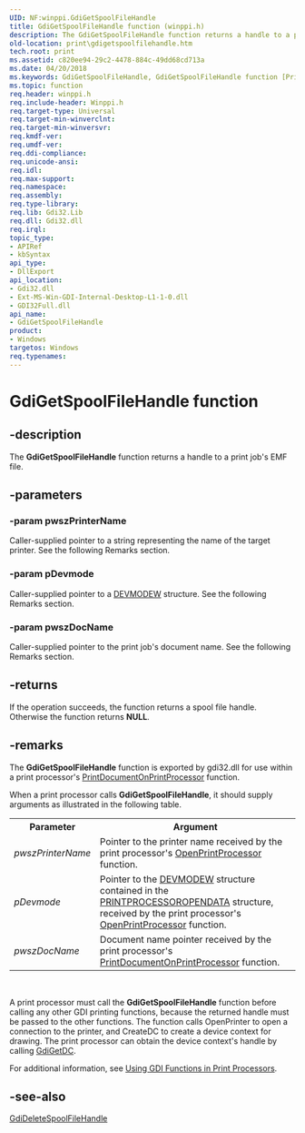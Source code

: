```yaml
---
UID: NF:winppi.GdiGetSpoolFileHandle
title: GdiGetSpoolFileHandle function (winppi.h)
description: The GdiGetSpoolFileHandle function returns a handle to a print job's EMF file.
old-location: print\gdigetspoolfilehandle.htm
tech.root: print
ms.assetid: c820ee94-29c2-4478-884c-49dd68cd713a
ms.date: 04/20/2018
ms.keywords: GdiGetSpoolFileHandle, GdiGetSpoolFileHandle function [Print Devices], gdifnc_f7231fd8-33b0-4047-90ba-e5e2c9c37814.xml, print.gdigetspoolfilehandle, winppi/GdiGetSpoolFileHandle
ms.topic: function
req.header: winppi.h
req.include-header: Winppi.h
req.target-type: Universal
req.target-min-winverclnt: 
req.target-min-winversvr: 
req.kmdf-ver: 
req.umdf-ver: 
req.ddi-compliance: 
req.unicode-ansi: 
req.idl: 
req.max-support: 
req.namespace: 
req.assembly: 
req.type-library: 
req.lib: Gdi32.Lib
req.dll: Gdi32.dll
req.irql: 
topic_type:
- APIRef
- kbSyntax
api_type:
- DllExport
api_location:
- Gdi32.dll
- Ext-MS-Win-GDI-Internal-Desktop-L1-1-0.dll
- GDI32Full.dll
api_name:
- GdiGetSpoolFileHandle
product:
- Windows
targetos: Windows
req.typenames: 
---
```


# GdiGetSpoolFileHandle function


## -description


The <b>GdiGetSpoolFileHandle</b> function returns a handle to a print job's EMF file.


## -parameters




### -param pwszPrinterName

Caller-supplied pointer to a string representing the name of the target printer. See the following Remarks section.


### -param pDevmode

Caller-supplied pointer to a <a href="https://docs.microsoft.com/windows/desktop/api/wingdi/ns-wingdi-_devicemodew">DEVMODEW</a> structure. See the following Remarks section.


### -param pwszDocName

Caller-supplied pointer to the print job's document name. See the following Remarks section.


## -returns



If the operation succeeds, the function returns a spool file handle. Otherwise the function returns <b>NULL</b>.




## -remarks



The <b>GdiGetSpoolFileHandle</b> function is exported by gdi32.dll for use within a print processor's <a href="https://docs.microsoft.com/windows-hardware/drivers/ddi/content/winsplp/nf-winsplp-printdocumentonprintprocessor">PrintDocumentOnPrintProcessor</a> function.

When a print processor calls <b>GdiGetSpoolFileHandle</b>, it should supply arguments as illustrated in the following table.

<table>
<tr>
<th>Parameter</th>
<th>Argument</th>
</tr>
<tr>
<td>
<i>pwszPrinterName</i>

</td>
<td>
Pointer to the printer name received by the print processor's <a href="https://docs.microsoft.com/windows-hardware/drivers/ddi/content/winsplp/nf-winsplp-openprintprocessor">OpenPrintProcessor</a> function.

</td>
</tr>
<tr>
<td>
<i>pDevmode</i>

</td>
<td>
Pointer to the <a href="https://docs.microsoft.com/windows/desktop/api/wingdi/ns-wingdi-_devicemodew">DEVMODEW</a> structure contained in the <a href="https://docs.microsoft.com/windows-hardware/drivers/ddi/content/winsplp/ns-winsplp-_printprocessoropendata">PRINTPROCESSOROPENDATA</a> structure, received by the print processor's <a href="https://docs.microsoft.com/windows-hardware/drivers/ddi/content/winsplp/nf-winsplp-openprintprocessor">OpenPrintProcessor</a> function.

</td>
</tr>
<tr>
<td>
<i>pwszDocName</i>

</td>
<td>
Document name pointer received by the print processor's <a href="https://docs.microsoft.com/windows-hardware/drivers/ddi/content/winsplp/nf-winsplp-printdocumentonprintprocessor">PrintDocumentOnPrintProcessor</a> function.

</td>
</tr>
</table>
 

A print processor must call the <b>GdiGetSpoolFileHandle</b> function before calling any other GDI printing functions, because the returned handle must be passed to the other functions. The function calls OpenPrinter to open a connection to the printer, and CreateDC to create a device context for drawing. The print processor can obtain the device context's handle by calling <a href="https://docs.microsoft.com/windows-hardware/drivers/ddi/content/winppi/nf-winppi-gdigetdc">GdiGetDC</a>.

For additional information, see <a href="https://docs.microsoft.com/windows-hardware/drivers/print/using-gdi-functions-in-print-processors">Using GDI Functions in Print Processors</a>.




## -see-also




<a href="https://docs.microsoft.com/windows-hardware/drivers/ddi/content/winppi/nf-winppi-gdideletespoolfilehandle">GdiDeleteSpoolFileHandle</a>
 

 


